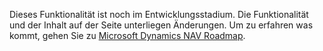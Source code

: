 Dieses Funktionalität ist noch im Entwicklungsstadium. Die Funktionalität und der Inhalt auf der Seite unterliegen Änderungen. Um zu erfahren was kommt, gehen Sie zu [Microsoft Dynamics NAV Roadmap](https://go.microsoft.com/fwlink/?linkid=842139).